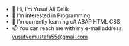- 👋 Hi, I’m Yusuf Ali Çelik
- 👀 I’m interested in Programming
- 🌱 I’m currently learning c# ABAP HTML CSS
- 📫 You can reach me with my e-mail address, yusufvemustafa55@gmail.com
